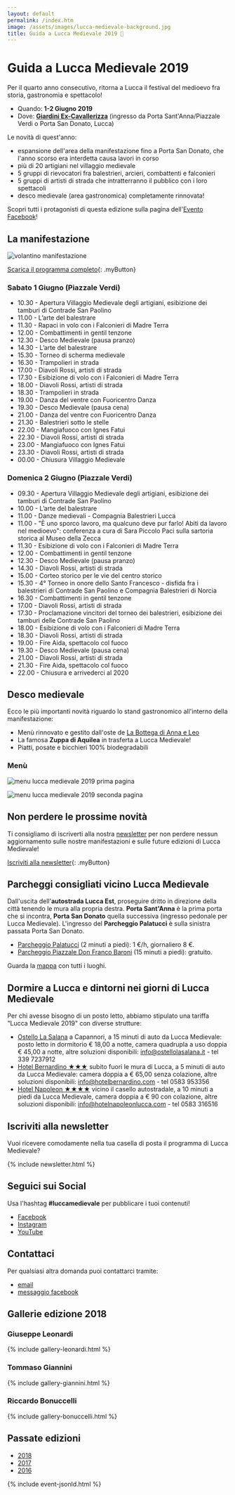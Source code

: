 ```yaml
---
layout: default
permalink: /index.htm
image: /assets/images/lucca-medievale-background.jpg
title: Guida a Lucca Medievale 2019 🥁
---
```

# Guida a Lucca Medievale 2019

Per il quarto anno consecutivo, ritorna a Lucca il festival del medioevo fra
storia, gastronomia e spettacolo!

* Quando: **1-2 Giugno 2019**
* Dove: [**Giardini Ex-Cavallerizza**](https://goo.gl/maps/1a3t4Q2pQhM32Vfo8) (ingresso da Porta Sant'Anna/Piazzale Verdi o Porta San Donato, Lucca)

Le novità di quest'anno:

* espansione dell'area della manifestazione fino a Porta San Donato, che l'anno
  scorso era interdetta causa lavori in corso
* più di 20 artigiani nel villaggio medievale
* 5 gruppi di rievocatori fra balestrieri, arcieri, combattenti e falconieri
* 5 gruppi di artisti di strada che intratterranno il pubblico con i loro spettacoli
* desco medievale (area gastronomica) completamente rinnovata!

Scopri tutti i protagonisti di questa edizione sulla pagina dell'[Evento Facebook](https://www.facebook.com/events/2088772917854661/)!

## La manifestazione

![volantino manifestazione](/assets/images/2019/locandina-lucca-medievale-2019.jpg)

[Scarica il programma completo](https://bit.ly/programma-lucca-medievale-2019){: .myButton}

### Sabato 1 Giugno (Piazzale Verdi)

* 10.30 - Apertura Villaggio Medievale degli artigiani,
esibizione dei tamburi di Contrade San Paolino
* 11.00 - L’arte del balestrare
* 11.30 - Rapaci in volo con i Falconieri di Madre Terra
* 12.00 - Combattimenti in gentil tenzone
* 12.30 - Desco Medievale (pausa pranzo)
* 14.30 - L’arte del balestrare
* 15.30 - Torneo di scherma medievale
* 16.30 - Trampolieri in strada
* 17.00 - Diavoli Rossi, artisti di strada
* 17.30 - Esibizione di volo con i Falconieri di Madre Terra
* 18.00 - Diavoli Rossi, artisti di strada
* 18.30 - Trampolieri in strada
* 19.00 - Danza del ventre con Fuoricentro Danza
* 19.30 - Desco Medievale (pausa cena)
* 21.00 - Danza del ventre con Fuoricentro Danza
* 21.30 - Balestrieri sotto le stelle
* 22.00 - Mangiafuoco con Ignes Fatui
* 22.30 - Diavoli Rossi, artisti di strada
* 23.00 - Mangiafuoco con Ignes Fatui
* 23.30 - Diavoli Rossi, artisti di strada
* 00.00 - Chiusura Villaggio Medievale

### Domenica 2 Giugno (Piazzale Verdi)

* 09.30 - Apertura Villaggio Medievale degli artigiani,
esibizione dei tamburi di Contrade San Paolino
* 10.00 - L’arte del balestrare
* 11.00 - Danze medievali - Compagnia Balestrieri Lucca
* 11.00 - "È uno sporco lavoro, ma qualcuno deve pur farlo! Abiti da lavoro nel
  medioevo": conferenza a cura di Sara Piccolo Paci sulla sartoria storica al
  Museo della Zecca
* 11.30 - Esibizione di volo con i Falconieri di Madre Terra
* 12.00 - Combattimenti in gentil tenzone
* 12.30 - Desco Medievale (pausa pranzo)
* 14.30 - Diavoli Rossi, artisti di strada
* 15.00 - Corteo storico per le vie del centro storico
* 15.30 - 4° Torneo in onore dello Santo Francesco - disfida fra i balestrieri
  di Contrade San Paolino e Compagnia Balestrieri di Norcia
* 16.30 - Combattimenti in gentil tenzone
* 17.00 - Diavoli Rossi, artisti di strada
* 17.30 - Proclamazione vincitori del torneo dei balestrieri,
esibizione dei tamburi delle Contrade San Paolino
* 18.00 - Esibizione di volo con i Falconieri di Madre Terra
* 18.30 - Diavoli Rossi, artisti di strada
* 19.00 - Fire Aida, spettacolo col fuoco
* 19.30 - Desco Medievale (pausa cena)
* 21.00 - Diavoli Rossi, artisti di strada
* 21.30 - Fire Aida, spettacolo col fuoco
* 22.00 - Chiusura e arrivederci al 2020

## Desco medievale

Ecco le più importanti novità riguardo lo stand gastronomico all'interno della manifestazione:

* Menù rinnovato e gestito dall'oste de [La Bottega di Anna e Leo](https://www.tripadvisor.it/Restaurant_Review-g187898-d7321080-Reviews-La_Bottega_di_Anna_e_Leo-Lucca_Province_of_Lucca_Tuscany.html)
* La famosa **Zuppa di Aquilea** in trasferta a Lucca Medievale!
* Piatti, posate e bicchieri 100% biodegradabili

### Menù

![menu lucca medievale 2019 prima pagina](assets/images/2019/desco-lucca-medievale-2019-1.jpg)

![menu lucca medievale 2019 seconda pagina](assets/images/2019/desco-lucca-medievale-2019-2.jpg)

## Non perdere le prossime novità

Ti consigliamo di iscriverti alla nostra [newsletter](http://eepurl.com/dbx8K9)
per non perdere nessun aggiornamento sulle nostre manifestazioni e sulle future
edizioni di Lucca Medievale!

[Iscriviti alla newsletter](http://eepurl.com/dbx8K9){: .myButton}

## Parcheggi consigliati vicino Lucca Medievale

Dall'uscita dell'**autostrada Lucca Est**, proseguire dritto in direzione della
città tenendo le mura alla propria destra. **Porta Sant'Anna** è la prima porta che
si incontra, **Porta San Donato** quella successiva (ingresso pedonale per Lucca
Medievale). L'ingresso del **Parcheggio Palatucci** è sulla sinistra passata Porta
San Donato.

* [Parcheggio Palatucci](https://goo.gl/maps/CECta2Q5xA32) (2 minuti a piedi): 1 €/h, giornaliero 8 €.
* [Parcheggio Piazzale Don Franco Baroni](https://goo.gl/maps/aHb6Yczwc5s) (15 minuti a piedi): gratuito.

Guarda la [mappa](https://drive.google.com/open?id=1C59kj6DtvDMxeZ8tSaU__ef3Bf37aAXc&usp=sharing) con tutti i luoghi.

## Dormire a Lucca e dintorni nei giorni di Lucca Medievale

Per chi avesse bisogno di un posto letto, abbiamo stipulato una tariffa "Lucca
Medievale 2019" con diverse strutture:

* [Ostello La Salana](http://www.ostellolasalana.it/) a Capannori, a 15 minuti
  di auto da Lucca Medievale: posto letto in dormitorio € 18,00 a notte, camera
  quadrupla a uso doppia € 45,00 a notte, altre soluzioni disponibili:
  info@ostellolasalana.it - tel 339 7237912
* [Hotel Bernardino ★★★](http://www.hotelbernardino.com/) subito fuori le mura
  di Lucca, a 5 minuti di auto da Lucca Medievale: camera doppia a € 65,00 senza
  colazione, altre soluzioni disponibili: info@hotelbernardino.com - tel 0583 953356
* [Hotel Napoleon ★★★★](https://www.hotelnapoleonlucca.com/lucca-medievale.html)
  vicino il casello autostradale, a 10 minuti a piedi da Lucca Medievale, camera
  doppia a € 90 con colazione, altre soluzioni disponibili:
  info@hotelnapoleonlucca.com - tel 0583 316516

## Iscriviti alla newsletter

Vuoi ricevere comodamente nella tua casella di posta il programma di Lucca Medievale?

{% include newsletter.html %}

## Seguici sui Social

Usa l'hashtag **#luccamedievale** per pubblicare i tuoi contenuti!

* [Facebook](https://www.facebook.com/luccamedievale/)
* [Instagram](https://www.instagram.com/explore/tags/luccamedievale/)
* [YouTube](https://www.youtube.com/playlist?list=PLGmFjg-_N7COfovMy0z5-9uYcLXp1Tec-)

## Contattaci

Per qualsiasi altra domanda puoi contattarci tramite:

* [email](mailto:consanpaolino@gmail.com)
* [messaggio facebook](https://www.facebook.com/luccamedievale/)

## Gallerie edizione 2018

### Giuseppe Leonardi

{% include gallery-leonardi.html %}

### Tommaso Giannini

{% include gallery-giannini.html %}

### Riccardo Bonuccelli

{% include gallery-bonuccelli.html %}

## Passate edizioni

* [2018](2018.md)
* [2017](2017.md)
* [2016](2016.md)

{% include event-jsonld.html %}
